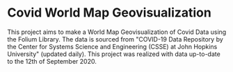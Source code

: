 # Covid World Map Geovisualization
This project aims to make a World Map Geovisualization of Covid Data using the Folium Library. The data is sourced from "COVID-19 Data Repository by the Center for Systems Science and Engineering (CSSE) at John Hopkins University" (updated daily). This project was realized with data up-to-date to the 12th of September 2020.
